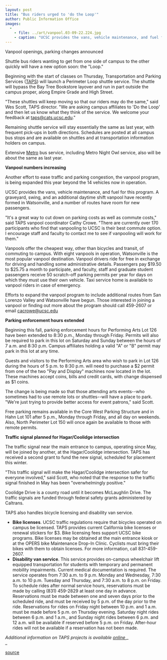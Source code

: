 ```yaml
---
layout: post
title: "Bus riders urged to 'do the Loop'"
author: Public Information Office
images:
  -
    - file: ../art/vanpool.03-09-22.224.jpg
    - caption: "UCSC provides the vans, vehicle maintenance, and fuel for the vanpool program. Photo: Louise Donahue"
---
```


Vanpool openings, parking changes announced

Shuttle bus riders wanting to get from one side of campus to the other quickly will have a new option soon: the "Loop."  

Beginning with the start of classes on Thursday, Transportation and Parking Services ([TAPS][1]) will launch a Perimeter Loop shuttle service. The shuttle will bypass the Bay Tree Bookstore layover and run in part outside the campus proper, along Empire Grade and High Street.  

"These shuttles will keep moving so that our riders may do the same," said Wes Scott, TAPS director. "We are asking campus affiliates to 'Do the Loop' and then let us know what they think of the service. We welcome your feedback at [taps@cats.ucsc.edu][2]."  

Remaining shuttle service will stay essentially the same as last year, with frequent pick-ups in both directions. Schedules are posted at all campus bus stops and are available on shuttles and at transportation information holders on campus.  

Extensive [Metro][3] bus service, including Metro Night Owl service, also will be about the same as last year.  

**Vanpool numbers increasing**  

Another effort to ease traffic and parking congestion, the vanpool program, is being expanded this year beyond the 14 vehicles now in operation.  

UCSC provides the vans, vehicle maintenance, and fuel for this program. A graveyard, swing, and an additional daytime shift vanpool have recently formed in Watsonville, and a number of routes have room for new passengers.   

"It's a great way to cut down on parking costs as well as commute costs," said TAPS vanpool coordinator Cathy Crowe. "There are currently over 170 participants who find that vanpooling to UCSC is their best commute option. I encourage staff and faculty to contact me to see if vanpooling will work for them."  

Vanpools offer the cheapest way, other than bicycles and transit, of commuting to campus. With eight vanpools in operation, Watsonville is the most popular vanpool destination. Vanpool drivers ride for free in exchange for driving and handling some administrative details. Passengers pay $19.50 to $25.75 a month to participate, and faculty, staff and graduate student passengers receive 50 scratch-off parking permits per year for days on which they must use their own vehicle. Taxi service home is available to vanpool riders in case of emergency.  

Efforts to expand the vanpool program to include additional routes from San Lorenzo Valley and Watsonville have begun. Those interested in joining a vanpool or finding out more about the program should call 459-2607 or email cacrowe@ucsc.edu  

**Parking enforcement hours extended**  

Beginning this fall, parking enforcement hours for Performing Arts Lot 126 have been extended to 8:30 p.m., Monday through Friday. Permits will also be required to park in this lot on Saturday and Sunday between the hours of 7 a.m. and 8:30 p.m. Campus affiliates holding a valid "A" or "B" permit may park in this lot at any time.  

Guests and visitors to the Performing Arts area who wish to park in Lot 126 during the hours of 5 p.m. to 8:30 p.m. will need to purchase a $2 permit from one of the two "Pay and Display" machines now located in the lot. These machines accept coins, bills and credit cards, with change dispensed as $1 coins.   

The change is being made so that those attending arts events--who sometimes had to use remote lots or shuttles--will have a place to park. "We're just trying to provide better access for event patrons," said Scott.  

Free parking remains available in the Core West Parking Structure and in Hahn Lot 101 after 5 p.m., Monday through Friday, and all day on weekends. Also, North Perimeter Lot 150 will once again be available to those with remote permits.   

**Traffic signal planned for Hagar/Coolidge intersection**  

The traffic signal near the main entrance to campus, operating since May, will be joined by another, at the Hagar/Coolidge intersection. TAPS has received a second grant to fund the new signal, scheduled for placement this winter.  

"This traffic signal will make the Hagar/Coolidge intersection safer for everyone involved," said Scott, who noted that the response to the traffic signal finished in May has been "overwhelmingly positive."   

Coolidge Drive is a county road until it becomes McLaughlin Drive. The traffic signals are funded through federal safety grants administered by Caltrans.  

TAPS also handles bicycle licensing and disability van service.   

* **Bike licenses**. UCSC traffic regulations require that bicycles operated on campus be licensed. TAPS provides current California bike licenses or renewal stickers for $3. Bike licensing fees support UCSC bike programs. Bike licenses may be obtained at the main entrance kiosk or at the OPERS bike Maintenance Drop-In Clinic. Cyclists must bring their bikes with them to obtain licenses. For more information, call 831-459-2607.  
* **Disability van service**. This service provides on-campus wheelchair lift equipped transportation for students with temporary and permanent mobility impairments. Current medical documentation is required. The service operates from 7:30 a.m. to 9 p.m. Monday and Wednesday, 7:30 a.m. to 10 p.m. Tuesday and Thursday, and 7:30 a.m. to 8 p.m. on Friday. To schedule rides after normal service hours, reservations must be made by calling (831) 459-2829 at least one day in advance. Reservations must be made between one and seven days prior to the scheduled ride, and must be received by 5 p.m. of the day prior to the ride. Reservations for rides on Friday night between 10 p.m. and 1 a.m. must be made before 5 p.m. on Thursday evening. Saturday night rides between 6 p.m. and 1 a.m., and Sunday night rides between 6 p.m. and 12 a.m. will be available if reserved before 5 p.m. on Friday. After-hour rides will not be available if a reservation has not been made.

_Additional information on TAPS projects is available [online ][4]__  
_

[1]: http://www2.ucsc.edu/taps/index.html
[2]: mailto:taps@cats.ucsc.edu
[3]: http://www2.ucsc.edu/taps/transit.html#met
[4]: http://www2.ucsc.edu/taps/pdf/low-resTAPSfinal.pdf

[source](http://www1.ucsc.edu/currents/03-04/09-22/taps.html "Permalink to taps")
